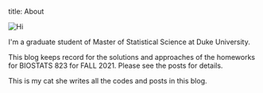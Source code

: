 title: About

![Hi][my_cat]

I'm a graduate student of Master of Statistical Science at Duke University.

This blog keeps record for the solutions and approaches of the homeworks for BIOSTATS 823 for FALL 2021.
Please see the posts for details.

This is my cat she writes all the codes and posts in this blog.

[my_cat]: {static}/images/bing.png
